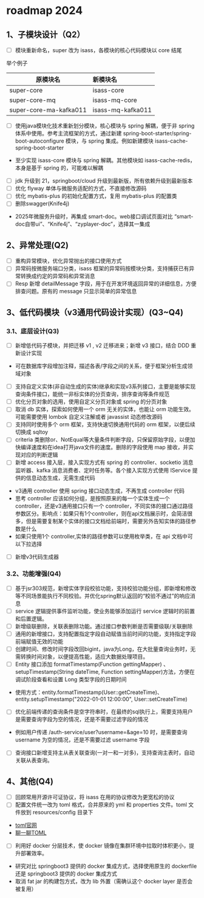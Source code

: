 # roadmap 2024

## 1、子模块设计（Q2）

* [ ]  模块重新命名，super 改为 isass，各模块的核心代码模块以 core 结尾

举个例子

| 原模块名               | 新模块名          |
| ---------------------- | :---------------- |
| super-core             | isass-core        |
| super-core-mq          | isass-mq-core     |
| super-core-ma-kafka011 | isass-mq-kafka011 |

* [ ]  使用java模块化技术重新划分模块，核心模块与 spring 解耦，便于非 spring 体系中使用。参考主流框架的方式，通过新建 spring-boot-starter/spring-boot-autoconfigure 模块，与 spring 集成。例如新建模块 isass-cache-spring-boot-starter
  - 至少实现 isass-core 模块与 spring 解耦。其他模块如 isass-cache-redis，本身是基于 spring 的，可能难以解耦
* [ ]  jdk 升级到 21，springboot/cloud 升级到最新版，所有依赖升级到最新版本
* [ ]  优化 flyway 单体与微服务适配的方式，不直接修改源码
* [ ]  优化 mybatis-plus 的初始化配置方式，复用 mybatis-plus 的配置类
* [ ]  删除swagger(Knife4j)
  - 2025年微服务升级时，再集成 smart-doc。web接口调试页面对比 “smart-doc自带ui”、“Knife4j”、“zyplayer-doc”，选择其一集成

## 2、异常处理(Q2)

* [ ]  重构异常模块，优化异常抛出的接口使用方式
* [ ]  异常码按微服务端口分类，isass 框架的异常码按模块分类，支持捕获已有异常转换成约定的异常码和异常消息
* [ ]  Resp 新增 detailMessage 字段，用于在开发环境返回异常的详细信息，方便排查问题。原有的 message 只显示简单的异常信息

## 3、低代码模块（v3通用代码设计实现）(Q3~Q4)

### 3.1、底层设计(Q3)

* [ ]  新增低代码子模块，并把迁移 v1 , v2 迁移进来；新增 v3 接口，结合 DDD 重新设计实现
  - 可在数据库字段增加注释，描述各表/字段之间的关系，便于框架分析生成领域对象
* [ ]  支持自定义实体(非自动生成的实体)继承和实现v3系列接口，主要是能够实现查询条件接口，能统一非标实体的分页查询，排序查询等条件规范
* [ ]  优化分页对象的选用，使用自定义分页对象或 spring 的分页对象
* [ ]  取消 db 实体，探索如何使用一个 orm 无关的实体，也能让 orm 功能生效。可能需要使用 lombok 自定义注解或者 javassist 动态修改源码
* [ ]  支持同时使用多个 orm 框架，支持快速切换通用代码的 orm 框架，以便后续切换成 sqltoy
* [ ]  criteria 类删除or、NotEqual等大量条件判断字段，只保留原始字段，以便加快编译速度和在idea打开java文件的速度。删除的字段使用 map 接收，并实现对应的判断逻辑
* [ ]  新增 access 接入层，接入实现方式有 spring 的 controller、socketio 消息监听器、kafka 消息消费者、定时任务等。各个接入实现方式使用 IService 提供的信息动态生成，无需生成代码
  - v3通用 controller 使用 spring 接口动态生成，不再生成 controller 代码
  - 思考 controller 应该如何分组，是按照原来的每一个实体生成一个 controller，还是v3通用接口只有一个 controller，不同实体的接口通过路径参数区分。影响点：如果只有1个controller，则在api文档展示时，会简洁很多，但是需要复制某个实体的接口文档给前端时，需要另外告知实体的路径参数是什么
  - 如果只使用1个 controller,实体的路径参数可以使用枚举类，在 api 文档中可以下拉选择
* [ ]  新增v3代码生成器

### 3.2、功能增强(Q4)

* [ ]  基于jsr303规范，新增实体字段校验功能，支持校验功能分组，即新增和修改等不同场景能执行不同校验。并优化spring默认返回的“校验不通过”的响应消息
* [ ]  service 逻辑提供事件监听功能，使业务能够添加运行 service 逻辑时的前置和后置逻辑。
* [ ]  新增级联删除，关联表删除功能。通过接口参数判断是否需要级联/关联删除
* [ ]  通用的新增接口，支持配置指定字段自动赋值当前时间的功能，支持指定字段前端赋值无效的功能
* [ ]  创建时间、修改时间字段改回bigint，java为Long，在大批量查询业务时，无需转换时间对象，以便提高性能，适应大数据处理项目。
* [ ]  Entity 接口添加 formatTimestamp(Function gettingMapper) 、setupTimestamp(String dateTime, Function settingMapper)方法，方便在调试阶段查看和设置 Long 类型字段的日期时间
  - 使用方式：entity.formatTimestamp(User::getCreateTime)、entity.setupTimestamp("2022-01-01 12:00:00", User::setCreateTime)
* [ ]  优化前端传递的查询条件是空字符串时，在最终的sql执行上，需要支持用户是需要查询字段为空的情况，还是不需要过滤字段的情况
  - 例如用户传递 /auth-service/user?username=&age=10 时，是需要查询 username 为空的情况，还是不需要过滤 username 字段
* [ ]  查询接口新增支持主从表关联查询(一对一和一对多)，支持查询主表时，自动关联从表查询。

## 4、其他(Q4)

* [ ]  回顾常用开源许可证协议，将 isass 在用的协议修改为更宽松的协议
* [ ]  配置文件统一改为 toml 格式，合并原来的 yml 和 properties 文件。toml 文件放到 resources/config 目录下
  - [toml官网](https://toml.io/cn)
  - [聊一聊TOML](https://zhuanlan.zhihu.com/p/31306361)
* [ ]  利用好 docker 分层技术，使 docker 镜像在集群环境中拉取时体积更小，提升部署效率。
  - 研究对比 springboot3 提供的 docker 集成方式，选择使用原生的 dockerfile 还是 springboot3 提供的 docker 集成方式
  - 取消 fat jar 的构建包方式，改为 lib 外置（需确认这个 docker layer 是否会被复用）
